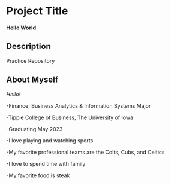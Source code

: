# Project Title
**Hello World**

## Description
Practice Repository

## About Myself

*Hello!*

-Finance; Business Analytics & Information Systems Major

-Tippie College of Business, The University of Iowa

-Graduating May 2023

-I love playing and watching sports

-My favorite professional teams are the Colts, Cubs, and Celtics

-I love to spend time with family

-My favorite food is steak
